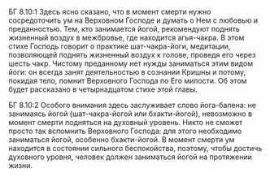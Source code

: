 БГ 8.10:1	Здесь ясно сказано, что в момент смерти нужно сосредоточить ум на Верховном Господе и думать о Нем с любовью и преданностью. Тем, кто занимается йогой, рекомендуют поднять жизненный воздух в межбровье, где находится агья-чакра. В этом стихе Господь говорит о практике шат-чакра-йоги, медитации, позволяющей поднять жизненный воздух к голове, проведя его через шесть чакр. Чистому преданному нет нужды заниматься этим видом йоги: он всегда занят деятельностью в сознании Кришны и потому, покидая тело, помнит Верховного Господа по Его милости. Об этом будет рассказано в четырнадцатом стихе этой главы.

БГ 8.10:2	Особого внимания здесь заслуживает слово йога-балена: не занимаясь йогой (шат-чакра-йогой или бхакти-йогой), невозможно в момент смерти подняться на духовный уровень. Никто не сможет просто так вспомнить Верховного Господа: для этого необходимо заниматься йогой, особенно бхакти-йогой. В момент смерти ум находится в состоянии сильного беспокойства, поэтому, чтобы достичь духовного уровня, человек должен заниматься йогой на протяжении жизни.